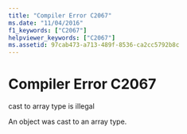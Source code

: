 ```yaml
---
title: "Compiler Error C2067"
ms.date: "11/04/2016"
f1_keywords: ["C2067"]
helpviewer_keywords: ["C2067"]
ms.assetid: 97cab473-a713-489f-8536-ca2cc5792b8c
---
```

# Compiler Error C2067

cast to array type is illegal

An object was cast to an array type.